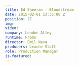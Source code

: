 ```yaml
---
title: Ed Sheeran - Bloodstream
date: 2015-02-01 13:35:00 Z
position: 27
img: 
video: 
company: London Alley
runtime: Promo
director: Emil Nava
producers: Leanne Stott
role: Production Manager
is-featured: 
---
```


